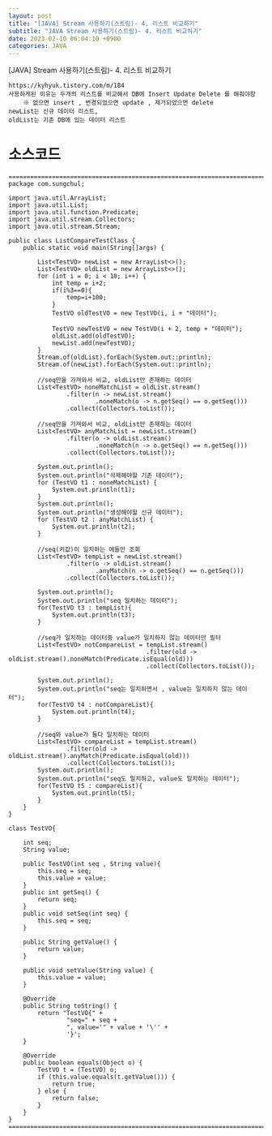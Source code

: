 ```yaml
---
layout: post
title: "[JAVA] Stream 사용하기(스트림)- 4. 리스트 비교하기"
subtitle: "JAVA Stream 사용하기(스트림)- 4. 리스트 비교하기"
date: 2023-02-10 06:04:10 +0900
categories: JAVA
---
```

[JAVA] Stream 사용하기(스트림)- 4. 리스트 비교하기
	
	https://kyhyuk.tistory.com/m/184
	사용하게된 이유는 두개의 리스트를 비교해서 DB에 Insert Update Delete 를 해줘야함
		※ 없으면 insert , 변경되었으면 update , 제거되었으면 delete
	newList는 신규 데이터 리스트,
	oldList는 기존 DB에 있는 데이터 리스트

	
# 소스코드

	=================================================================================================================	
	package com.sungchul;

	import java.util.ArrayList;
	import java.util.List;
	import java.util.function.Predicate;
	import java.util.stream.Collectors;
	import java.util.stream.Stream;

	public class ListCompareTestClass {
		public static void main(String[]args) {

			List<TestVO> newList = new ArrayList<>();
			List<TestVO> oldList = new ArrayList<>();
			for (int i = 0; i < 10; i++) {
				int temp = i+2;
				if(i%3==0){
					temp=i+100;
				}
				TestVO oldTestVO = new TestVO(i, i + "데이터");

				TestVO newTestVO = new TestVO(i + 2, temp + "데이터");
				oldList.add(oldTestVO);
				newList.add(newTestVO);
			}
			Stream.of(oldList).forEach(System.out::println);
			Stream.of(newList).forEach(System.out::println);

			//seq만을 가져와서 비교, oldList만 존재하는 데이터
			List<TestVO> noneMatchList = oldList.stream() 
					.filter(n -> newList.stream()
							.noneMatch(o -> n.getSeq() == o.getSeq()))
					.collect(Collectors.toList());

			//seq만을 가져와서 비교, oldList만 존재하는 데이터
			List<TestVO> anyMatchList = newList.stream()
					.filter(o -> oldList.stream()
							.noneMatch(n -> o.getSeq() == n.getSeq()))
					.collect(Collectors.toList());

			System.out.println();
			System.out.println("삭제해야할 기존 데이터");
			for (TestVO t1 : noneMatchList) {
				System.out.println(t1);
			}
			System.out.println();
			System.out.println("생성해야할 신규 데이터");
			for (TestVO t2 : anyMatchList) {
				System.out.println(t2);
			}

			//seq(키값)이 일치하는 애들만 조회
			List<TestVO> tempList = newList.stream()
					.filter(o -> oldList.stream()
							.anyMatch(n -> o.getSeq() == n.getSeq()))
					.collect(Collectors.toList());

			System.out.println();
			System.out.println("seq 일치하는 데이터");
			for(TestVO t3 : tempList){
				System.out.println(t3);
			}

			//seq가 일치하는 데이터중 value가 일치하지 않는 데이터만 필터
			List<TestVO> notCompareList = tempList.stream()
										  .filter(old -> oldList.stream().noneMatch(Predicate.isEqual(old)))
										  .collect(Collectors.toList());

			System.out.println();
			System.out.println("seq는 일치하면서 , value는 일치하지 않는 데이터");
			for(TestVO t4 : notCompareList){
				System.out.println(t4);
			}

			//seq와 value가 둘다 일치하는 데이터
			List<TestVO> compareList = tempList.stream()
					.filter(old -> oldList.stream().anyMatch(Predicate.isEqual(old)))
					.collect(Collectors.toList());
			System.out.println();
			System.out.println("seq도 일치하고, value도 일치하는 데이터");
			for(TestVO t5 : compareList){
				System.out.println(t5);
			}
		}
	}

	class TestVO{

		int seq;
		String value;

		public TestVO(int seq , String value){
			this.seq = seq;
			this.value = value;
		}
		public int getSeq() {
			return seq;
		}
		public void setSeq(int seq) {
			this.seq = seq;
		}

		public String getValue() {
			return value;
		}

		public void setValue(String value) {
			this.value = value;
		}

		@Override
		public String toString() {
			return "TestVO{" +
					"seq=" + seq +
					", value='" + value + '\'' +
					'}';
		}

		@Override
		public boolean equals(Object o) {
			TestVO t = (TestVO) o;
			if (this.value.equals(t.getValue())) {
				return true;
			} else {
				return false;
			}
		}
	}
	=================================================================================================================
